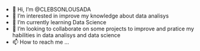 - 👋 Hi, I’m @CLEBSONLOUSADA
- 👀 I’m interested in  improve my knowledge about data analisys
- 🌱 I’m currently learning Data Science
- 💞️ I’m looking to collaborate on some projects to improve and pratice my habilities in data analisys and data science
- 📫 How to reach me ...

<!---
CLEBSONLOUSADA/CLEBSONLOUSADA is a ✨ special ✨ repository because its `README.md` (this file) appears on your GitHub profile.
You can click the Preview link to take a look at your changes.
--->
